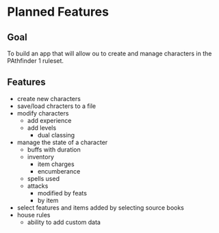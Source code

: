 # Planned Features

## Goal

To build an app that will allow ou to create and manage characters in the PAthfinder 1 ruleset.

## Features

* create new characters
* save/load chracters to a file
* modify characters
  * add experience
  * add levels
    * dual classing
* manage the state of a character
  * buffs with duration
  * inventory
    * item charges
    * encumberance
  * spells used
  * attacks
    * modified by feats
    * by item
* select features and items added by selecting source books
* house rules
  * ability to add custom data